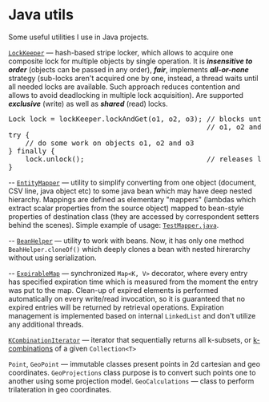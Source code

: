 Java utils
==========

Some useful utilities I use in Java projects.

[`LockKeeper`](src/main/java/ru/salauyou/util/concurrent/LockKeeper.java) — 
hash-based stripe locker, which allows to acquire one composite lock 
for multiple objects by single operation. It is ***insensitive to order*** 
(objects can be passed in any order), ***fair***, implements 
***all-or-none*** strategy (sub-locks aren't acquired one by one, instead,
a thread waits until all needed locks are available. Such approach reduces
contention and allows to avoid deadlocking in multiple lock acquisition). 
Are supported ***exclusive*** (write) as well as ***shared*** (read) locks.

<pre>
Lock lock = lockKeeper.lockAndGet(o1, o2, o3); // blocks until locks for all 
                                               // o1, o2 and o3 become available
try {
    // do some work on objects o1, o2 and o3
} finally {
    lock.unlock();                             // releases locks for all o1, o2 and o3
}</pre>

--
[`EntityMapper`](src/main/java/ru/salauyou/util/mapper/EntityMapper.java) — 
utility to simplify converting from one object (document, CSV line, java object etc) 
to some java bean which may have deep nested hierarchy. Mappings are defined
as elementary "mappers" (lambdas which extract scalar properties from the source
object) mapped to bean-style properties of destination class 
(they are accessed by correspondent setters behind the scenes).
Simple example of usage: [`TestMapper.java`](src/test/java/tests/mapper/TestMapper.java).

--
[`BeanHelper`](src/main/java/ru/salauyou/util/misc/BeanHelper.java) — 
utility to work with beans. Now, it has only one method `BeahHelper.cloneOf()` 
which deeply clones a bean with nested hirerarchy without using serialization.

--
[`ExpirableMap`](src/main/java/ru/salauyou/util/collect/ExpirableMap.java) — 
synchronized `Map<K, V>` decorator, where every entry has specified 
expiration time which is measured from the moment the entry was put 
to the map. Clean-up of expired elements is performed automatically 
on every write/read invocation, so it is guaranteed that no expired 
entries will be returned by retrieval operations. Expiration management 
is implemented based on internal `LinkedList` and don't utilize 
any additional threads.


[`KCombinationIterator`](src/main/java/ru/salauyou/util/misc/KCombinationIterator.java) — 
iterator that sequentially returns all k-subsets, or
<a href="http://en.wikipedia.org/wiki/Combination">k-combinations</a> 
of a given `Collection<T>`

`Point`, `GeoPoint` — immutable classes present points in 2d cartesian and 
geo coordinates. `GeoProjections` class purpose is to convert such points 
one to another using some projection model. `GeoCalculations` — class 
to perform trilateration in geo coordinates.
